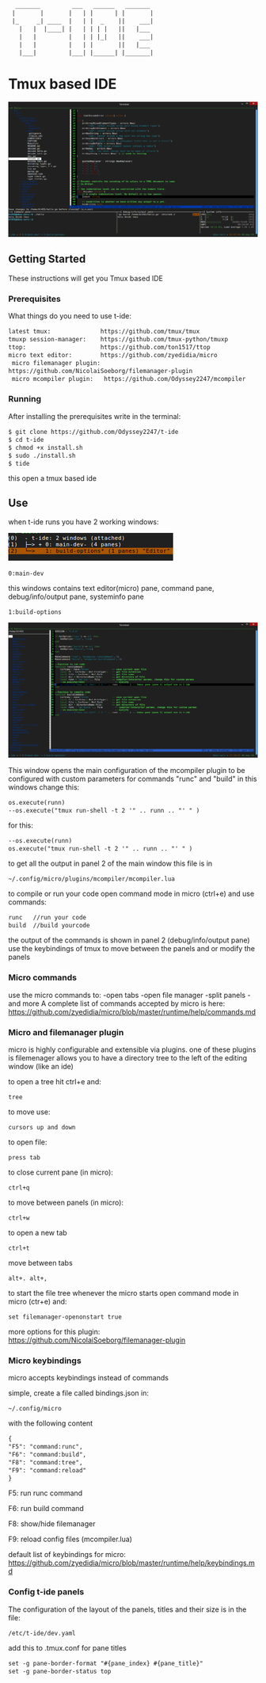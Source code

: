       _______         ___   ______   _______ 
     |       |       |   | |      | |       |
     |_     _| ____  |   | |  _    ||    ___|
       |   |  |____| |   | | | |   ||   |___ 
       |   |         |   | | |_|   ||    ___|
       |   |         |   | |       ||   |___ 
       |___|         |___| |______| |_______|

# Tmux based IDE 

![](t-ide.png)

## Getting Started

These instructions will get you Tmux based IDE

### Prerequisites

What things do you need to use t-ide:

```
latest tmux:              https://github.com/tmux/tmux
tmuxp session-manager:    https://github.com/tmux-python/tmuxp
ttop:                     https://github.com/ton1517/ttop
micro text editor:        https://github.com/zyedidia/micro
 micro filemanager plugin: https://github.com/NicolaiSoeborg/filemanager-plugin
 micro mcompiler plugin:   https://github.com/Odyssey2247/mcompiler
```

### Running

After installing the prerequisites write in the terminal:

```
$ git clone https://github.com/Odyssey2247/t-ide
$ cd t-ide
$ chmod +x install.sh
$ sudo ./install.sh
$ tide
```
this open a tmux based ide

## Use

when t-ide runs you have 2 working windows:

![](windows.png)

	0:main-dev 

this windows contains text editor(micro) pane, command pane, debug/info/output pane, systeminfo pane

	1:build-options

![](config.png)

This window opens the main configuration of the mcompiler plugin to 
be configured with custom parameters for commands "runc" and "build"
in this windows change this:
 
    os.execute(runn)                       
    --os.execute("tmux run-shell -t 2 '" .. runn .. "' " )

for this:
 
    --os.execute(runn)
    os.execute("tmux run-shell -t 2 '" .. runn .. "' " )
	
to get all the output in panel 2 of the main window
this file is in

    ~/.config/micro/plugins/mcompiler/mcompiler.lua

to compile or run your code open command mode in micro (ctrl+e) and use commands:

    runc   //run your code 
    build  //build yourcode
    
the output of the commands is shown in panel 2 (debug/info/output pane)
use the keybindings of tmux to move between the panels and or modify the panels

### Micro commands

use the micro commands to:
-open tabs
-open file manager
-split panels
-and more
A complete list of commands accepted by micro is here: https://github.com/zyedidia/micro/blob/master/runtime/help/commands.md

### Micro and filemanager plugin

micro is highly configurable and extensible via plugins. 
one of these plugins is filemenager allows you to have a 
directory tree to the left of the editing window (like an ide)

to open a tree hit ctrl+e and:

    tree

to move use:

    cursors up and down  

to open file:

    press tab

to close current pane (in micro):

    ctrl+q

to move between panels (in micro):

    ctrl+w

to open a new tab 
  
    ctrl+t

move between tabs

    alt+. alt+,

to start the file tree whenever the micro starts 
open command mode in micro (ctr+e) and:

    set filemanager-openonstart true

more options for this plugin: https://github.com/NicolaiSoeborg/filemanager-plugin

### Micro keybindings

micro accepts keybindings instead of commands

simple, create a file called bindings.json in:

	~/.config/micro

with the following content

    {
    "F5": "command:runc",
    "F6": "command:build",
    "F8": "command:tree",
    "F9": "command:reload"
    }

F5: run runc command

F6: run build command

F8: show/hide filemanager

F9: reload config files (mcompiler.lua)

default list of keybindings for micro: https://github.com/zyedidia/micro/blob/master/runtime/help/keybindings.md

### Config t-ide panels

The configuration of the layout of the panels, titles and their size is in the file:

    /etc/t-ide/dev.yaml

add this to .tmux.conf for pane titles

    set -g pane-border-format "#{pane_index} #{pane_title}"
    set -g pane-border-status top
